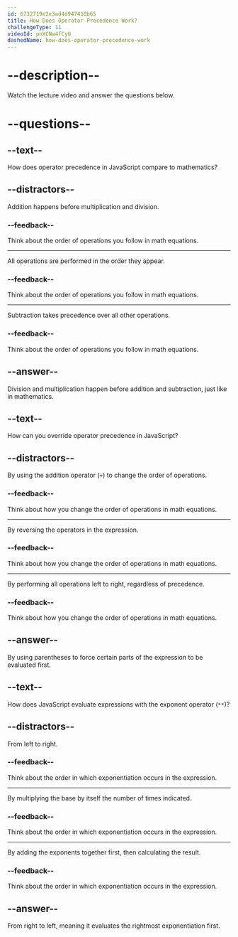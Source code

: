 ```yaml
---
id: 6732719e2e3ad4d947410b65
title: How Does Operator Precedence Work?
challengeType: 11
videoId: pnXCNw4fCyU
dashedName: how-does-operator-precedence-work
---
```


# --description--

Watch the lecture video and answer the questions below.

# --questions--

## --text--

How does operator precedence in JavaScript compare to mathematics?

## --distractors--

Addition happens before multiplication and division.

### --feedback--

Think about the order of operations you follow in math equations.

---

All operations are performed in the order they appear.

### --feedback--

Think about the order of operations you follow in math equations.

---

Subtraction takes precedence over all other operations.

### --feedback--

Think about the order of operations you follow in math equations.

## --answer--

Division and multiplication happen before addition and subtraction, just like in mathematics.

## --text--

How can you override operator precedence in JavaScript?

## --distractors--

By using the addition operator (`+`) to change the order of operations.

### --feedback--

Think about how you change the order of operations in math equations.

---

By reversing the operators in the expression.

### --feedback--

Think about how you change the order of operations in math equations.

---

By performing all operations left to right, regardless of precedence.

### --feedback--

Think about how you change the order of operations in math equations.

## --answer--

By using parentheses to force certain parts of the expression to be evaluated first.

## --text--

How does JavaScript evaluate expressions with the exponent operator (`**`)?

## --distractors--

From left to right.

### --feedback--

Think about the order in which exponentiation occurs in the expression.

---

By multiplying the base by itself the number of times indicated.

### --feedback--

Think about the order in which exponentiation occurs in the expression.

---

By adding the exponents together first, then calculating the result.

### --feedback--

Think about the order in which exponentiation occurs in the expression.

## --answer--

From right to left, meaning it evaluates the rightmost exponentiation first.

